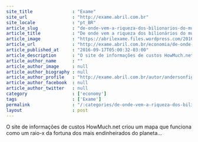 ```yaml
---
site_title               : "Exame"
site_url                 : "http://exame.abril.com.br"
site_locale              : "pt_BR"
article_slug             : "de-onde-vem-a-riqueza-dos-bilionarios-do-mundo"
article_title            : "De onde vem a riqueza dos bilionários do mundo?"
article_image            : "https://abrilexame.files.wordpress.com/2016/09/size_960_16_9_thinkstockphotos-17783288714.jpg?quality=70&strip=all&w=960"
article_url              : "http://exame.abril.com.br/economia/de-onde-vem-a-riqueza-dos-bilionarios-do-mundo/"
article_published_at     : "2016-09-17T05:00:32-03:00"
article_description      : "O site de informações de custos HowMuch.net criou um mapa que funciona como um raio-x da fortuna dos mais endinheirados do planeta..."
article_author_name      : ""
article_author_image     : null
article_author_biography : null
article_author_profile   : "http://exame.abril.com.br/autor/andersonfigo/"
article_author_facebook  : null
article_author_twitter   : null
category                 : ['economy']
tags                     : ['Exame']
permalink                : "/:categories/de-onde-vem-a-riqueza-dos-bilionarios-do-mundo/"
layout                   : post
---
```


O site de informações de custos HowMuch.net criou um mapa que funciona como um raio-x da fortuna dos mais endinheirados do planeta...
